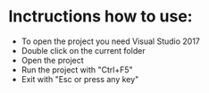 # Inctructions how to use:
* To open the project you need Visual Studio 2017
* Double click on the current folder
* Open  the project 
* Run the project with "Ctrl+F5"
* Exit with "Esc or press any key"
